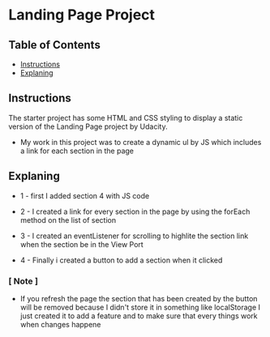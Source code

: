 # Landing Page Project

## Table of Contents

* [Instructions](#instructions)
* [Explaning](#explaning)
## Instructions

The starter project has some HTML and CSS styling to display a static version of the Landing Page project by Udacity. 
* My work in this project was to create a dynamic ul by JS which includes a link for each section in the page 

## Explaning

* 1 - first I added section 4 with JS code

* 2 - I created a link for every section in the page by using the forEach method on the list of section 

* 3 - I created an eventListener for scrolling to highlite the section link when the section be in the View Port

* 4 - Finally i created a button to add a section when it clicked

### [ Note ]
* If you refresh the page the section that has been created by the button will be removed because I didn't store it in something like localStorage I just created it to add a feature and to make sure that every things work when changes happene